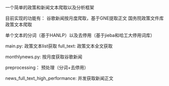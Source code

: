 一个简单的政策和新闻文本爬取以及分析框架

目前实现的功能有：
谷歌新闻按月度爬取，基于GNE提取正文
国务院政策文件库政策文本爬取

单个文本的分词（基于HANLP）以及去停用（基于jieba和哈工大停用词库）

main.py: 政策文本list获取
full_text: 政策文本全文获取

monthlynews.py: 按月度获取谷歌新闻

preprocessing： 预处理（分词+去停用）

news_full_text_high_performance:  并发获取新闻正文
